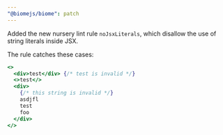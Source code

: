 ```yaml
---
"@biomejs/biome": patch
---
```


Added the new nursery lint rule `noJsxLiterals`, which disallow the use of string literals inside JSX.

The rule catches these cases:

```jsx
<>
  <div>test</div> {/* test is invalid */}
  <>test</>
  <div>
    {/* this string is invalid */}
    asdjfl
    test
    foo
  </div>
</>
```
